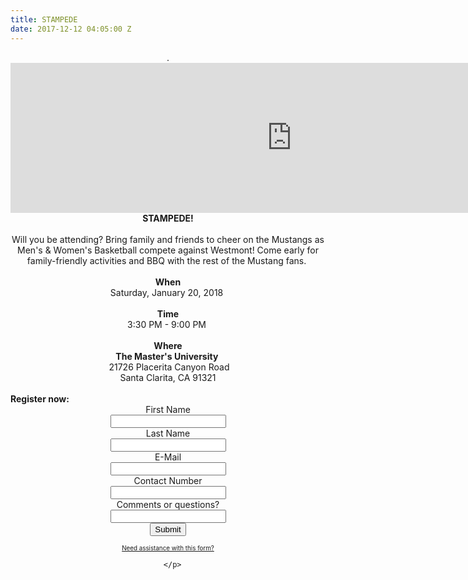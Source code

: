 ```yaml
---
title: STAMPEDE
date: 2017-12-12 04:05:00 Z
---
```


<center>

<!-- FORM: HEAD SECTION -->

<div style="text-align: center;">

<!-- FORM: BODY SECTION -->
<div class="wFormContainer" style="max-width: 700px; width:auto;" >

<style type="text/css">
\#tfa_9,
\*\[id^="tfa_9\["\] {
width: 770px !important;
}
\#tfa_9-D,
\*\[id^="tfa_9\["\]\[class\~="field-container-D"\] {
width: auto !important;
}
</style><div class=""><div class="wForm" id="tfa_0-WRPR" dir="ltr">
<div class="codesection" id="code-tfa_0"></div>
<form method="post" action="https://masters.tfaforms.net/responses/processor" class="hintsBelow labelsAbove" id="tfa_0">
<div class="htmlSection" id="tfa_1"><div class="htmlContent" id="tfa_1-HTML"><div style="text-align: center;">.<iframe width="900" height="240" src="https://www.youtube.com/embed/AwBsZFY2Co0" frameborder="0" gesture="media" allow="encrypted-media" allowfullscreen=""></iframe></div></div></div>
<div class="htmlSection" id="tfa_4"><div class="htmlContent" id="tfa_4-HTML"><div style="text-align: center;"><b>STAMPEDE!</b></div><div><br></div>Will you be attending? Bring family and friends to cheer on the Mustangs as Men's & Women's Basketball compete against Westmont! Come early for family-friendly activities and BBQ with the rest of the Mustang fans. <div><br></div><div style="text-align: center;"><b>When</b></div><div style="text-align: center;">Saturday, January 20, 2018 </div><div style="text-align: center;"><b><br></b></div><div style="text-align: center;"><b>Time</b></div><div style="text-align: center;">3:30 PM - 9:00 PM </div><div style="text-align: center;"><b><br></b></div><div style="text-align: center;"><b>Where</b></div><div style="text-align: center;"><b>The Master's University </b></div><div style="text-align: center;"> 21726 Placerita Canyon Road</div><div style="text-align: center;">Santa Clarita, CA 91321

</div><div style="text-align: center;"><br></div><div style="text-align: left;"><b>Register now:</b></div></div></div>
<div class="oneField field-container-D     " id="tfa_5-D">
<label id="tfa_5-L" for="tfa_5" class="label preField ">First Name</label><br><div class="inputWrapper"><input type="text" id="tfa_5" name="tfa_5" value="" placeholder="" title="First Name" class=""></div>
</div>
<div class="oneField field-container-D     " id="tfa_6-D">
<label id="tfa_6-L" for="tfa_6" class="label preField ">Last Name</label><br><div class="inputWrapper"><input type="text" id="tfa_6" name="tfa_6" value="" placeholder="" title="Last Name" class=""></div>
</div>
<div class="oneField field-container-D     " id="tfa_7-D">
<label id="tfa_7-L" for="tfa_7" class="label preField ">E-Mail</label><br><div class="inputWrapper"><input type="text" id="tfa_7" name="tfa_7" value="" placeholder="" title="E-Mail" class=""></div>
</div>
<div class="oneField field-container-D     " id="tfa_8-D">
<label id="tfa_8-L" for="tfa_8" class="label preField ">Contact Number</label><br><div class="inputWrapper"><input type="text" id="tfa_8" name="tfa_8" value="" placeholder="" title="Contact Number" class=""></div>
</div>
<div class="oneField field-container-D     " id="tfa_9-D">
<label id="tfa_9-L" for="tfa_9" class="label preField ">Comments or questions?</label><br><div class="inputWrapper"><input type="text" id="tfa_9" name="tfa_9" value="" placeholder="" title="Comments or questions?" class=""></div>
</div>
<div class="actions" id="tfa_0-A"><input type="submit" class="primaryAction" value="Submit"></div>
<div style="clear:both"></div>
<input type="hidden" value="217734" name="tfa_dbFormId" id="tfa_dbFormId"><input type="hidden" value="" name="tfa_dbResponseId" id="tfa_dbResponseId"><input type="hidden" value="2ab3191916a681093f5e150302e6f1ec" name="tfa_dbControl" id="tfa_dbControl"><input type="hidden" value="34" name="tfa_dbVersionId" id="tfa_dbVersionId"><input type="hidden" value="" name="tfa_switchedoff" id="tfa_switchedoff">
</form>
</div></div>

<p class="supportInfo" >
<a href="https://masters.tfaforms.net/forms/help/217734" target="new" style="font-size: 0.7em;">
Need assistance with this form?    </a>

      </p>

</div>